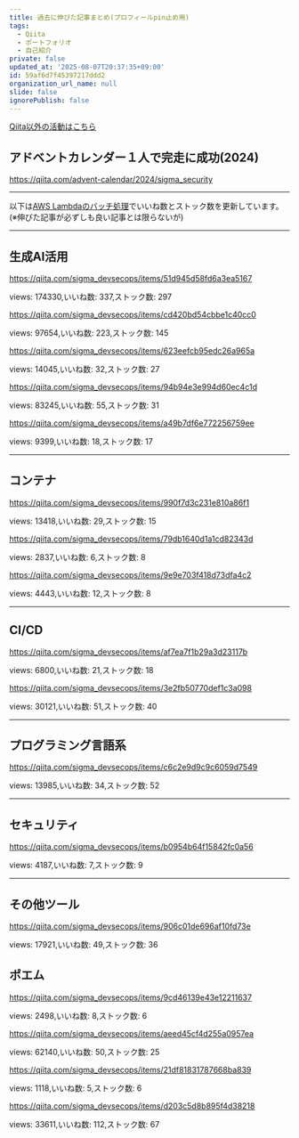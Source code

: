```yaml
---
title: 過去に伸びた記事まとめ(プロフィールpin止め用)
tags:
  - Qiita
  - ポートフォリオ
  - 自己紹介
private: false
updated_at: '2025-08-07T20:37:35+09:00'
id: 59af6d7f45397217ddd2
organization_url_name: null
slide: false
ignorePublish: false
---
```

[Qiita以外の活動はこちら](https://ryosukedtomita.github.io/MyActivity/)

## アドベントカレンダー１人で完走に成功(2024)

https://qiita.com/advent-calendar/2024/sigma_security

---

以下は[AWS Lambdaのバッチ処理](https://github.com/RyosukeDTomita/qiita_auto_update)でいいね数とストック数を更新しています。
(※伸びた記事が必ずしも良い記事とは限らないが)

---

## 生成AI活用

https://qiita.com/sigma_devsecops/items/51d945d58fd6a3ea5167

views: 174330,いいね数: 337,ストック数: 297

https://qiita.com/sigma_devsecops/items/cd420bd54cbbe1c40cc0

views: 97654,いいね数: 223,ストック数: 145

https://qiita.com/sigma_devsecops/items/623eefcb95edc26a965a

views: 14045,いいね数: 32,ストック数: 27

https://qiita.com/sigma_devsecops/items/94b94e3e994d60ec4c1d

views: 83245,いいね数: 55,ストック数: 31

https://qiita.com/sigma_devsecops/items/a49b7df6e772256759ee

views: 9399,いいね数: 18,ストック数: 17

---

## コンテナ

https://qiita.com/sigma_devsecops/items/990f7d3c231e810a86f1

views: 13418,いいね数: 29,ストック数: 15

https://qiita.com/sigma_devsecops/items/79db1640d1a1cd82343d

views: 2837,いいね数: 6,ストック数: 8

https://qiita.com/sigma_devsecops/items/9e9e703f418d73dfa4c2

views: 4443,いいね数: 12,ストック数: 8

---

## CI/CD

https://qiita.com/sigma_devsecops/items/af7ea7f1b29a3d23117b

views: 6800,いいね数: 21,ストック数: 18

https://qiita.com/sigma_devsecops/items/3e2fb50770def1c3a098

views: 30121,いいね数: 51,ストック数: 40

---

## プログラミング言語系

https://qiita.com/sigma_devsecops/items/c6c2e9d9c9c6059d7549

views: 13985,いいね数: 34,ストック数: 52

---

## セキュリティ

https://qiita.com/sigma_devsecops/items/b0954b64f15842fc0a56

views: 4187,いいね数: 7,ストック数: 9

---

## その他ツール

https://qiita.com/sigma_devsecops/items/906c01de696af10fd73e

views: 17921,いいね数: 49,ストック数: 36


## ポエム

https://qiita.com/sigma_devsecops/items/9cd46139e43e12211637

views: 2498,いいね数: 8,ストック数: 6

https://qiita.com/sigma_devsecops/items/aeed45cf4d255a0957ea

views: 62140,いいね数: 50,ストック数: 25

https://qiita.com/sigma_devsecops/items/21df81831787668ba839

views: 1118,いいね数: 5,ストック数: 6

https://qiita.com/sigma_devsecops/items/d203c5d8b895f4d38218

views: 33611,いいね数: 112,ストック数: 67
